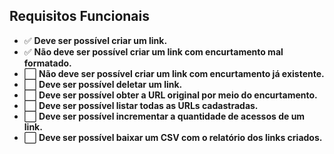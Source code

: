 ## Requisitos Funcionais

- ✅ **Deve ser possível criar um link.**
- ✅ **Não deve ser possível criar um link com encurtamento mal formatado.**
- ⬜ **Não deve ser possível criar um link com encurtamento já existente.**
- ⬜ **Deve ser possível deletar um link.**
- ⬜ **Deve ser possível obter a URL original por meio do encurtamento.**
- ⬜ **Deve ser possível listar todas as URLs cadastradas.**
- ⬜ **Deve ser possível incrementar a quantidade de acessos de um link.**
- ⬜ **Deve ser possível baixar um CSV com o relatório dos links criados.**
